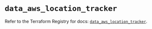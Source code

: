 # `data_aws_location_tracker`

Refer to the Terraform Registry for docs: [`data_aws_location_tracker`](https://registry.terraform.io/providers/hashicorp/aws/4.54.0/docs/data-sources/location_tracker).
